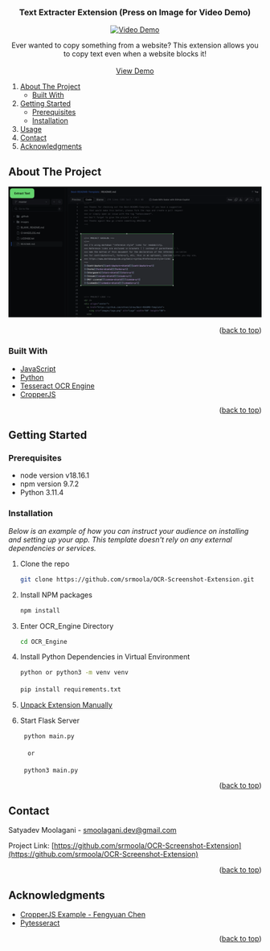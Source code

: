 
<a name="readme-top"></a>

<br />
<div align="center">


  <h3 align="center">Text Extracter Extension (Press on Image for Video Demo)</h3>
  
  [![Video Demo](https://i3.ytimg.com/vi/qiRC0G4WhDQ/maxresdefault.jpg)](https://www.youtube.com/watch?v=qiRC0G4WhDQ)

  <p align="center">
    Ever wanted to copy something from a website? This extension allows you to copy text even when a website blocks it!
    <br />
    <br />
    <a href="https://www.youtube.com/watch?v=qiRC0G4WhDQ">View Demo</a>
  </p>
</div>

  <ol>
    <li>
      <a href="#about-the-project">About The Project</a>
      <ul>
        <li><a href="#built-with">Built With</a></li>
      </ul>
    </li>
    <li>
      <a href="#getting-started">Getting Started</a>
      <ul>
        <li><a href="#prerequisites">Prerequisites</a></li>
        <li><a href="#installation">Installation</a></li>
      </ul>
    </li>
    <li><a href="#usage">Usage</a></li>
    <li><a href="#contact">Contact</a></li>
    <li><a href="#acknowledgments">Acknowledgments</a></li>
  </ol>



<!-- ABOUT THE PROJECT -->
## About The Project

<img src="images/demo.png" alt="Demo Screenshot">

<p align="right">(<a href="#readme-top">back to top</a>)</p>



### Built With

* <a href="https://www.javascript.com/">JavaScript</a>
* <a href="https://www.python.org/">Python</a>
* <a href="https://github.com/tesseract-ocr/tesseract">Tesseract OCR Engine</a>
* <a href="https://github.com/fengyuanchen/cropperjs">CropperJS</a>
<p align="right">(<a href="#readme-top">back to top</a>)</p>



<!-- GETTING STARTED -->
## Getting Started

### Prerequisites

* node version v18.16.1
* npm version 9.7.2
* Python 3.11.4

### Installation

_Below is an example of how you can instruct your audience on installing and setting up your app. This template doesn't rely on any external dependencies or services._

1. Clone the repo
   ```sh
   git clone https://github.com/srmoola/OCR-Screenshot-Extension.git
   ```
2. Install NPM packages
   ```sh
   npm install
   ```
3. Enter OCR_Engine Directory
   ```sh
   cd OCR_Engine
   ```


4. Install Python Dependencies in Virtual Environment
   ```sh
   python or python3 -m venv venv
   
   pip install requirements.txt
   ```

5. <a href = "https://developer.chrome.com/docs/extensions/get-started/tutorial/hello-world#load-unpacked">Unpack Extension Manually</a>

6. Start Flask Server
   ```sh
    python main.py
   
     or
   
    python3 main.py
   ```

<p align="right">(<a href="#readme-top">back to top</a>)</p>

<!-- CONTACT -->
## Contact

Satyadev Moolagani - smoolagani.dev@gmail.com

Project Link: [https://github.com/srmoola/OCR-Screenshot-Extension](https://github.com/srmoola/OCR-Screenshot-Extension)

<p align="right">(<a href="#readme-top">back to top</a>)</p>



<!-- ACKNOWLEDGMENTS -->
## Acknowledgments

* [CropperJS Example - Fengyuan Chen](https://github.com/fengyuanchen/cropperjs)
* [Pytesseract](https://github.com/madmaze/pytesseract)

<p align="right">(<a href="#readme-top">back to top</a>)</p>
